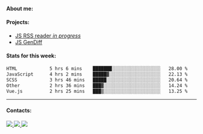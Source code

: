#### About me:

#### Projects:
- [JS RSS reader *in progress*](https://github.com/GKoil/frontend-project-lvl3)
- [JS GenDiff](https://github.com/GKoil/GenDiff)

#### Stats for this week:
<!--START_SECTION:waka-->

```txt
HTML            5 hrs 6 mins    ███████░░░░░░░░░░░░░░░░░░   28.00 %
JavaScript      4 hrs 2 mins    █████▓░░░░░░░░░░░░░░░░░░░   22.13 %
SCSS            3 hrs 46 mins   █████░░░░░░░░░░░░░░░░░░░░   20.64 %
Other           2 hrs 36 mins   ███▓░░░░░░░░░░░░░░░░░░░░░   14.24 %
Vue.js          2 hrs 25 mins   ███▒░░░░░░░░░░░░░░░░░░░░░   13.25 %
```

<!--END_SECTION:waka-->
---
#### Contacts:

<a target='_blank' title='LinkedIn' href="https://www.linkedin.com/in/gkoil/">
  <img src="https://img.shields.io/badge/LinkedIn-0077B5?style=for-the-badge&logo=linkedin&logoColor=white" />
</a>
<a target='_blank' title='Telegram' href="https://t.me/gkoil">
  <img src="https://img.shields.io/badge/Telegram-2CA5E0?style=for-the-badge&logo=telegram&logoColor=white" />
</a>
<a target='_blank' title='Gmail' href="mailto: gk.grigorev@gmail.com">
  <img src="https://img.shields.io/badge/Gmail-D14836?style=for-the-badge&logo=gmail&logoColor=white" />
</a>

